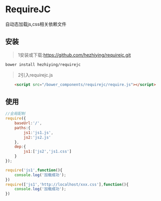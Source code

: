 RequireJC
============

自动态加载js,css相关依赖文件

## 安装
> 1安装或下载:https://github.com/hezhiying/requirejc.git
```bash
bower install hezhiying/requirejc
```
>2引入requirejc.js

```html
	<script src="/bower_components/requirejc/require.js"></script>

```
>

## 使用


```javascript
//全局配制
require({
    baseUrl:'/',
    paths:{
    	js1:'js1.js',
    	js2:'js2.js'
    },
    dep:{
    	js1:['js2','js1.css']
    }
});

require('js1',function(){
	console.log('加载成功');
})
require(['js1','http://localhost/xxx.css'],function(){
	console.log('加载成功');
})

```
